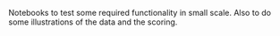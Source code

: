 Notebooks to test some required functionality in small scale. Also to do some illustrations
of the data and the scoring.
